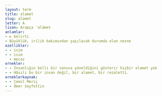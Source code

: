 ```yaml
---
layout: term
title: alamet
slug: alamet
letter: A
lisan: Arapça ʿalāmet
anlamlar:
- ► belirti
- Büyüklük, irilik bakımından şaşılacak durumda olan nesne
ozellikler:
- - isim
- - isim
  - mecaz
ornekler:
- - İnsanlığın belli bir sonuca yöneldiğini gösterir hiçbir alamet yok.
- - Hâsılı bu bir insan değil, bir alamet, bir rezaletti.
orneklerkaynak:
- - Cemil Meriç
- - Ömer Seyfettin
---
```

